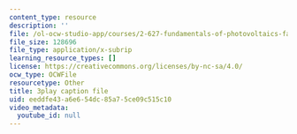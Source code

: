```yaml
---
content_type: resource
description: ''
file: /ol-ocw-studio-app/courses/2-627-fundamentals-of-photovoltaics-fall-2013/eeddfe43a6e654dc85a75ce09c515c10_W1Wh00CQ-Vc.vtt
file_size: 128696
file_type: application/x-subrip
learning_resource_types: []
license: https://creativecommons.org/licenses/by-nc-sa/4.0/
ocw_type: OCWFile
resourcetype: Other
title: 3play caption file
uid: eeddfe43-a6e6-54dc-85a7-5ce09c515c10
video_metadata:
  youtube_id: null
---
```

